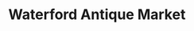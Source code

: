 ---
title: "Waterford Antique Market"
url: /waterford/waterford-antique-market/
shop: Antiquitäten
---